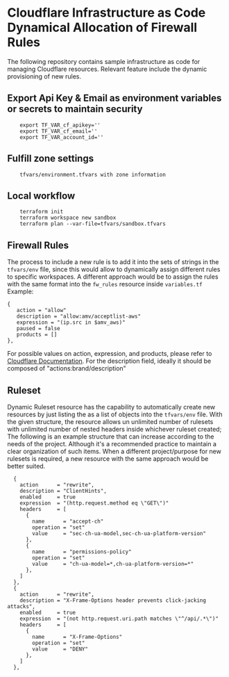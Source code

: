 # Cloudflare Infrastructure as Code Dynamical Allocation of Firewall Rules

The following repository contains sample infrastructure as code for managing Cloudflare resources. Relevant feature
include the dynamic provisioning of new rules.

## Export Api Key & Email as environment variables or secrets to maintain security

        export TF_VAR_cf_apikey=''
        export TF_VAR_cf_email=''
        export TF_VAR_account_id=''

## Fulfill zone settings

        tfvars/environment.tfvars with zone information

## Local workflow

        terraform init
        terraform workspace new sandbox
        terraform plan --var-file=tfvars/sandbox.tfvars

## Firewall Rules

The process to include a new rule is to add it into the sets of strings in the ```tfvars/env``` file, since this would
allow
to dynamically assign different rules to specific workspaces. A different approach would be to assign the rules with the
same format into the ```fw_rules``` resource inside ```variables.tf```
Example:

```
{
   action = "allow"
   description = "allow:amv/acceptlist-aws"
   expression = "(ip.src in $amv_aws)"
   paused = false
   products = []
},
```

For possible values on action, expression, and products, please refer to
[Cloudflare Documentation](https://developers.cloudflare.com/firewall/).
For the description field, ideally it should be composed of "actions:brand/description"

## Ruleset

Dynamic Ruleset resource has the capability to automatically create new resources by just listing the as a list of
objects into the ```tfvars/env``` file. With the given structure, the resource allows un unlimited number of rulesets
with unlimited number of nested headers inside whichever ruleset created;
The following is an example structure that can increase according to the needs of the project. Although it's a
recommended practice to maintain a clear organization of such items. When a different project/purpose for new rulesets
is required, a new resource with the same approach would be better suited.

```
  {
    action      = "rewrite",
    description = "ClientHints",
    enabled     = true
    expression  = "(http.request.method eq \"GET\")"
    headers     = [
      {
        name      = "accept-ch"
        operation = "set"
        value     = "sec-ch-ua-model,sec-ch-ua-platform-version"
      },
      {
        name      = "permissions-policy"
        operation = "set"
        value     = "ch-ua-model=*,ch-ua-platform-version=*"
      },
    ]
  },
  {
    action      = "rewrite",
    description = "X-Frame-Options header prevents click-jacking attacks",
    enabled     = true
    expression  = "(not http.request.uri.path matches \"^/api/.*\")"
    headers     = [
      {
        name      = "X-Frame-Options"
        operation = "set"
        value     = "DENY"
      },
    ]
  },
```